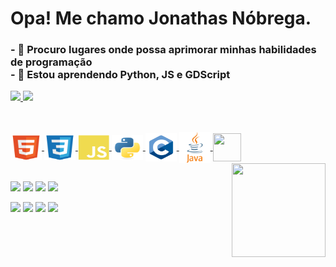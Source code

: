 <h1>Opa! Me chamo Jonathas Nóbrega.</h1>

<h3>- 📝 Procuro lugares onde possa aprimorar minhas habilidades de programação <br>
- 🌱 Estou aprendendo Python, JS e GDScript</h3>

<div>
  <a href="https://github.com/JonathasNJohnny">
  <img height="180px" width="auto" src="https://github-readme-stats.vercel.app/api?username=JonathasNJohnny&show_icons=true&theme=dark&include_all_commits=true&count_private=true"/>
  <img height="118px" width="auto" src="https://github-readme-stats.vercel.app/api/top-langs/?username=JonathasNJohnny&layout=compact&langs_count=7&theme=dark"/>
</div>
  
##
  
 <div style="display: inline_block"><br>
  <img align="center" height="40" width="50" src="https://raw.githubusercontent.com/devicons/devicon/master/icons/html5/html5-original.svg">
  <img align="center" height="40" width="50" src="https://raw.githubusercontent.com/devicons/devicon/master/icons/css3/css3-original.svg">
  <img align="center" height="40" width="50" src="https://raw.githubusercontent.com/devicons/devicon/master/icons/javascript/javascript-plain.svg">
  <img align="center" height="40" width="50" src="https://raw.githubusercontent.com/devicons/devicon/master/icons/python/python-original.svg">
  <img align="center" height="45" width="50" src="https://raw.githubusercontent.com/github/explore/f3e22f0dca2be955676bc70d6214b95b13354ee8/topics/c/c.png">
  <img align="center" height="50" width="50" src="https://raw.githubusercontent.com/github/explore/5b3600551e122a3277c2c5368af2ad5725ffa9a1/topics/java/java.png">
   <img align="center" height="45" width="45" src="https://freepngimg.com/thumb/penguin/75902-tux-kernel-racer-penguins-linux-penguin.png">
  
  <img align="right"  height="150" width="150" src="https://cdn.discordapp.com/attachments/851880247614767124/871425731119415326/ezgif.com-gif-maker.gif">
</div>
 
##
  
<div>
  <a href="https://www.linkedin.com/in/jonathasnjohnny/" target="_blank"><img src="https://img.shields.io/badge/LinkedIn-0077B5?style=for-the-badge&logo=linkedin&logoColor=white" target="_blank"></a> 
  <a href="https://twitter.com/JStalkerLee" target="_blank"><img src="https://img.shields.io/badge/Twitter-1DA1F2?style=for-the-badge&logo=twitter&logoColor=white" target="_blank"></a>
  <a href="https://discord.gg/FD5m6GzhrZ" target="_blank"><img src="https://img.shields.io/badge/Discord-7289DA?style=for-the-badge&logo=discord&logoColor=white" target="_blank"></a> 
  <a href = "mailto:jonathasnobrega59@gmail.com"><img src="https://img.shields.io/badge/-Gmail-%23333?style=for-the-badge&logo=gmail&logoColor=white" target="_blank"></a><br>
  
  <a href="http://wa.me/+5583981339816" target="_blank"><img src="https://img.shields.io/badge/WhatsApp-25D366?style=for-the-badge&logo=whatsapp&logoColor=white" target="_blank"></a> 
  <a href="https://www.reddit.com/user/JohnnyStalkerLee" target="_blank"><img src="https://img.shields.io/badge/Reddit-FF4500?style=for-the-badge&logo=reddit&logoColor=white" target="_blank"></a> 
  <a href="https://www.twitch.tv/JohnnyStalkerLee" target="_blank"><img src="https://img.shields.io/badge/Twitch-9146FF?style=for-the-badge&logo=twitch&logoColor=white" target="_blank"></a>
  <a href="https://steamcommunity.com/id/JohnnyStalkerLee/" target="_blank"><img src="https://img.shields.io/badge/Steam-000000?style=for-the-badge&logo=steam&logoColor=white" target="_blank"></a> 
</div>

##
